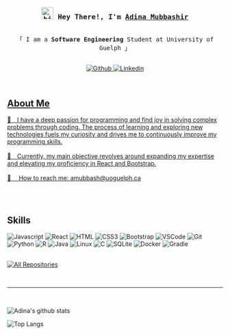 
<!-- Intro  -->
<h3 align="center">
        <samp> <img src = https://user-images.githubusercontent.com/1303154/88677602-1635ba80-d120-11ea-84d8-d263ba5fc3c0.gif width="28px" height="28px" alt="hi"> Hey There!, I'm
                <b><a target="_blank" href="https://adinamubbashir.github.io/My-Portfolio/">Adina Mubbashir</a></b>
        </samp>
</h3> 

<p align="center"> 
  <samp>
    <br>
    「 I am a <b>Software Engineering</b> Student at University of Guelph  」
    <br>
    <br>
  </samp>
</p>

<p align="center">
 <a href="https://adinamubbashir.github.io/My-Portfolio/" target="blank">
  <img src="https://img.shields.io/badge/Website-DC143C?style=for-the-badge&logo=medium&logoColor=white" alt="Github" />
 </a>
 <a href="https://www.linkedin.com/in/adina-mubbashir/" target="_blank">
  <img src="https://img.shields.io/badge/LinkedIn-0077B5?style=for-the-badge&logo=linkedin&logoColor=white" alt="Linkedin"/>
</p>
<br />

<!-- About Section -->
 ## About Me
 
<p>

🔭&emsp;I have a deep passion for programming and find joy in solving complex problems through coding. The process of learning and exploring new technologies fuels my curiosity and drives me to continuously improve my programming skills. <br/><br/>
🤔&emsp;Currently, my main objective revolves around expanding my expertise and elevating my proficiency in React and Bootstrap.<br/><br/>
📧 &emsp;How to reach me: amubbash@uoguelph.ca<br/><br/>

</p>

<br/>

## Skills

![Javascript](https://img.shields.io/badge/Javascript-F0DB4F?style=for-the-badge&labelColor=black&logo=javascript&logoColor=F0DB4F)
![React](https://img.shields.io/badge/-React-61DBFB?style=for-the-badge&labelColor=black&logo=react&logoColor=61DBFB)
![HTML](https://img.shields.io/badge/HTML5-E34F26?style=for-the-badge&logo=html5&logoColor=white)
![CSS3](https://img.shields.io/badge/CSS3-1572B6?style=for-the-badge&logo=css3&logoColor=white)
![Bootstrap](https://img.shields.io/badge/Bootstrap-563D7C?style=for-the-badge&logo=bootstrap&logoColor=white)
![VSCode](https://img.shields.io/badge/Visual_Studio-0078d7?style=for-the-badge&logo=visual%20studio&logoColor=white)
![Git](https://img.shields.io/badge/Git-F05032?style=for-the-badge&logo=git&logoColor=white)
![Python](https://img.shields.io/badge/python-3670A0?style=for-the-badge&logo=python&logoColor=ffdd54)
![R](https://img.shields.io/badge/r-%23276DC3.svg?style=for-the-badge&logo=r&logoColor=white)
![Java](https://img.shields.io/badge/java-%23ED8B00.svg?style=for-the-badge&logo=openjdk&logoColor=white)
![Linux](https://img.shields.io/badge/Linux-FCC624?style=for-the-badge&logo=linux&logoColor=black)
![C](https://img.shields.io/badge/c-%2300599C.svg?style=for-the-badge&logo=c&logoColor=white)
![SQLite](https://img.shields.io/badge/sqlite-%2307405e.svg?style=for-the-badge&logo=sqlite&logoColor=white)
![Docker](https://img.shields.io/badge/docker-%230db7ed.svg?style=for-the-badge&logo=docker&logoColor=white)
![Gradle](https://img.shields.io/badge/Gradle-02303A.svg?style=for-the-badge&logo=Gradle&logoColor=white)
<br/>
<br/>



<p align="left">
  <a href="https://github.com/AdinaMubbashir?tab=repositories" target="_blank"><img alt="All Repositories" title="All Repositories" src="https://img.shields.io/badge/-All%20Repos-2962FF?style=for-the-badge&logo=koding&logoColor=white"/></a>
</p>

<br/>
<hr/>
<br/>


<p align="center"> 

![Adina's github stats](https://github-readme-stats.vercel.app/api?username=AdinaMubbashir&count_private=true&theme=synthwave&hide=contribs,prs)

</p>

<p align="center"> 

![Top Langs](https://github-readme-stats.vercel.app/api/top-langs/?username=AdinaMubbashir&size_weight=0.5&count_weight=0.5&theme=synthwave)
</p>


 